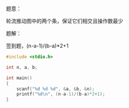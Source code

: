题意：

轮流推动图中的两个条，保证它们相交且操作数最少

题解：

签到题，(n-a-1)/(b-a)*2+1

```c++
#include <stdio.h>

int n, a, b;

int main()
{
	scanf("%d %d %d", &a, &b, &n);
	printf("%d\n", (n-a-1)/(b-a)*2+1);
}

```

